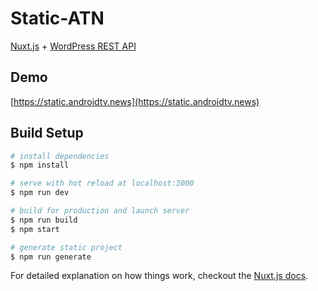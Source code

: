# Static-ATN

[Nuxt.js](https://github.com/nuxt/nuxt.js) + [WordPress REST API](https://developer.wordpress.org/rest-api/)

## Demo

[https://static.androidtv.news](https://static.androidtv.news)

## Build Setup

``` bash
# install dependencies
$ npm install

# serve with hot reload at localhost:3000
$ npm run dev

# build for production and launch server
$ npm run build
$ npm start

# generate static project
$ npm run generate
```

For detailed explanation on how things work, checkout the [Nuxt.js docs](https://github.com/nuxt/nuxt.js).
